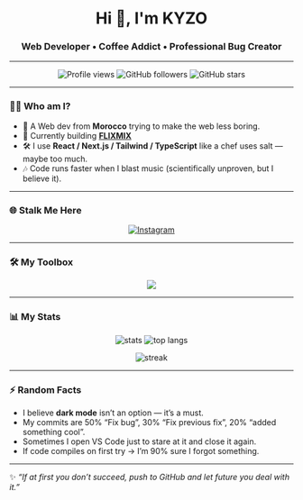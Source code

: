 <h1 align="center">Hi 👋, I'm KYZO</h1>
<h3 align="center">Web Developer • Coffee Addict • Professional Bug Creator</h3>

---

<p align="center">
  <img src="https://komarev.com/ghpvc/?username=KYZO100&label=Profile%20Views&color=0e75b6&style=flat" alt="Profile views" />
  <img src="https://img.shields.io/github/followers/KYZO100?label=Followers&style=social" alt="GitHub followers" />
  <img src="https://img.shields.io/github/stars/KYZO100?label=Stars&style=social" alt="GitHub stars" />
</p>

---

### 🧑‍💻 Who am I?  
- 🚀 A Web dev from **Morocco** trying to make the web less boring.  
- 🔭 Currently building **[FLIXMIX](https://flixmix.vercel.app)**
- 🛠 I use **React / Next.js / Tailwind / TypeScript** like a chef uses salt — maybe too much.  
- 🎶 Code runs faster when I blast music (scientifically unproven, but I believe it).  

---

### 🌐 Stalk Me Here  
<p align="center">
  <a href="https://instagram.com/kyzo.py" target="_blank">
    <img src="https://img.shields.io/badge/Instagram-%23E4405F.svg?&style=for-the-badge&logo=instagram&logoColor=white" alt="Instagram"/>
  </a>

</p>

---

### 🛠️ My Toolbox  
<p align="center">
  <img src="https://skillicons.dev/icons?i=html,css,js,ts,react,nextjs,nodejs,tailwind,git,github,figma,firebase,postman,python,selenium,puppeteer,heroku" />
</p>

---

### 📊 My Stats
<p align="center">
  <img src="https://github-readme-stats.vercel.app/api?username=KYZO100&show_icons=true&theme=radical" alt="stats" />
  <img src="https://github-readme-stats.vercel.app/api/top-langs/?username=KYZO100&layout=compact&theme=radical" alt="top langs" />
</p>

<p align="center">
  <img src="https://github-readme-streak-stats.herokuapp.com/?user=KYZO100&theme=radical" alt="streak" />
</p>

---

### ⚡ Random Facts  
- I believe **dark mode** isn’t an option — it’s a must.  
- My commits are 50% “Fix bug”, 30% “Fix previous fix”, 20% “added something cool”.  
- Sometimes I open VS Code just to stare at it and close it again.  
- If code compiles on first try → I’m 90% sure I forgot something.  

---

✨ _“If at first you don’t succeed, push to GitHub and let future you deal with it.”_
